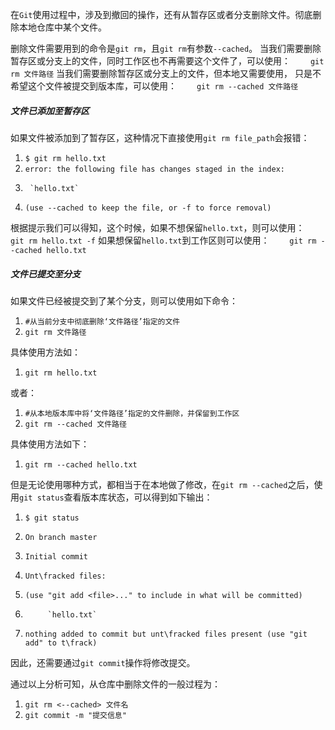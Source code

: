 在`Git`使用过程中，涉及到撤回的操作，还有从暂存区或者分支删除文件。彻底删除本地仓库中某个文件。


删除文件需要用到的命令是`git rm`，且`git rm`有参数`--cached`。 当我们需要删除暂存区或分支上的文件，同时工作区也不再需要这个文件了，可以使用： 　　`git rm 文件路径` 当我们需要删除暂存区或分支上的文件，但本地又需要使用， 只是不希望这个文件被提交到版本库，可以使用： 　　`git rm --cached 文件路径`

##### 文件已添加至暂存区

如果文件被添加到了暂存区，这种情况下直接使用`git rm file_path`会报错：

1.  `$ git rm hello.txt`
2.  `error: the following file has changes staged in the index:`
3.      `hello.txt`
4.  `(use --cached to keep the file, or -f to force removal)`

根据提示我们可以得知，这个时候，如果不想保留`hello.txt`，则可以使用： 　　`git rm hello.txt -f` 如果想保留`hello.txt`到工作区则可以使用： 　　`git rm --cached hello.txt`

##### 文件已提交至分支

如果文件已经被提交到了某个分支，则可以使用如下命令：

1.  `#从当前分支中彻底删除‘文件路径’指定的文件`
2.  `git rm 文件路径`

具体使用方法如：

1.  `git rm hello.txt`

或者：

1.  `#从本地版本库中将‘文件路径’指定的文件删除，并保留到工作区`
2.  `git rm --cached 文件路径`

具体使用方法如下：

1.  `git rm --cached hello.txt`

但是无论使用哪种方式，都相当于在本地做了修改，在`git rm --cached`之后，使用`git status`查看版本库状态，可以得到如下输出：

1.  `$ git status`
2.  `On branch master`

4.  `Initial commit`

6.  `Unt\fracked files:`
7.    `(use "git add <file>..." to include in what will be committed)`

9.          `hello.txt`

11.  `nothing added to commit but unt\fracked files present (use "git add" to t\frack)`

因此，还需要通过`git commit`操作将修改提交。

通过以上分析可知，从仓库中删除文件的一般过程为：

1.  `git rm <--cached> 文件名`
2.  `git commit -m "提交信息"`